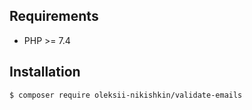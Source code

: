 ## Requirements

* PHP >= 7.4

## Installation

```sh
$ composer require oleksii-nikishkin/validate-emails
```